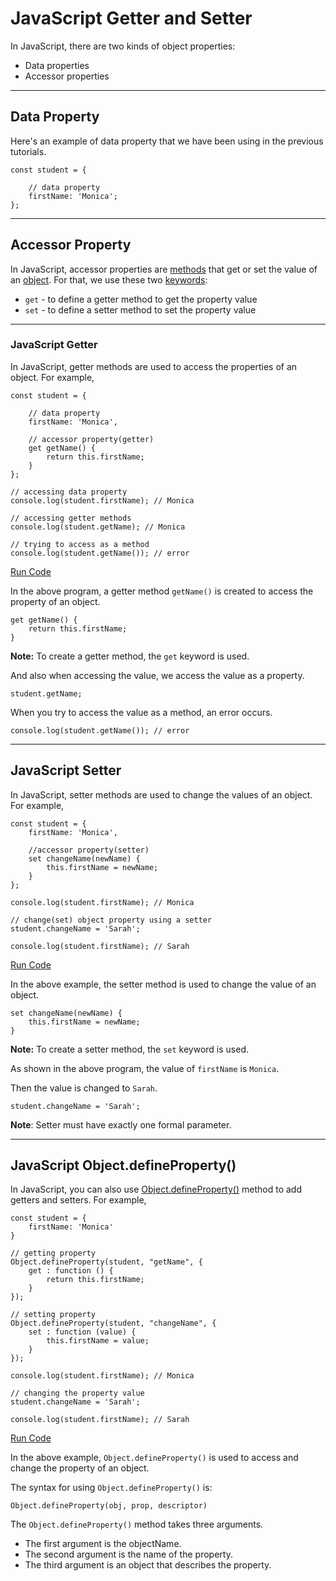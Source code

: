 # JavaScript Getter and Setter

In JavaScript, there are two kinds of object properties:

- Data properties
- Accessor properties

---

## Data Property

Here's an example of data property that we have been using in the previous tutorials.

```
const student = {

    // data property
    firstName: 'Monica';
};
```

---

## Accessor Property

In JavaScript, accessor properties are [methods](https://www.programiz.com/javascript/methods) that get or set the value of an [object](https://www.programiz.com/javascript/object). For that, we use these two [keywords](https://www.programiz.com/javascript/keywords-identifiers):

- `get` - to define a getter method to get the property value
- `set` - to define a setter method to set the property value

---

### JavaScript Getter

In JavaScript, getter methods are used to access the properties of an object. For example,

```
const student = {

    // data property
    firstName: 'Monica',
    
    // accessor property(getter)
    get getName() {
        return this.firstName;
    }
};

// accessing data property
console.log(student.firstName); // Monica

// accessing getter methods
console.log(student.getName); // Monica

// trying to access as a method
console.log(student.getName()); // error
```

[Run Code](https://www.programiz.com/javascript/online-compiler)

In the above program, a getter method `getName()` is created to access the property of an object.

```
get getName() {
    return this.firstName;
}
```

**Note:** To create a getter method, the `get` keyword is used.

And also when accessing the value, we access the value as a property.

```
student.getName;
```

When you try to access the value as a method, an error occurs.

```
console.log(student.getName()); // error
```

---

## JavaScript Setter

In JavaScript, setter methods are used to change the values of an object. For example,

```
const student = {
    firstName: 'Monica',
    
    //accessor property(setter)
    set changeName(newName) {
        this.firstName = newName;
    }
};

console.log(student.firstName); // Monica

// change(set) object property using a setter
student.changeName = 'Sarah';

console.log(student.firstName); // Sarah
```

[Run Code](https://www.programiz.com/javascript/online-compiler)

In the above example, the setter method is used to change the value of an object.

```
set changeName(newName) {
    this.firstName = newName;
}
```

**Note:** To create a setter method, the `set` keyword is used.

As shown in the above program, the value of `firstName` is `Monica`.

Then the value is changed to `Sarah`.

```
student.changeName = 'Sarah';
```

**Note**: Setter must have exactly one formal parameter.

---

## JavaScript Object.defineProperty()

In JavaScript, you can also use [Object.defineProperty()](https://www.programiz.com/javascript/library/object/defineProperty) method to add getters and setters. For example,

```
const student = {
    firstName: 'Monica'
}

// getting property
Object.defineProperty(student, "getName", {
    get : function () {
        return this.firstName;
    }
});

// setting property
Object.defineProperty(student, "changeName", {
    set : function (value) {
        this.firstName = value;
    }
});

console.log(student.firstName); // Monica

// changing the property value
student.changeName = 'Sarah';

console.log(student.firstName); // Sarah
```

[Run Code](https://www.programiz.com/javascript/online-compiler)

In the above example, `Object.defineProperty()` is used to access and change the property of an object.

The syntax for using `Object.defineProperty()` is:

```
Object.defineProperty(obj, prop, descriptor)
```

The `Object.defineProperty()` method takes three arguments.

- The first argument is the objectName.
- The second argument is the name of the property.
- The third argument is an object that describes the property.